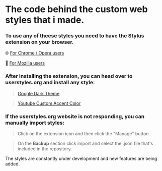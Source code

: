 # The code behind the custom web styles that i made.

### To use any of theese styles you need to have the Stylus extension on your browser.

:globe_with_meridians: [For Chrome / Opera users](https://chrome.google.com/webstore/detail/stylus/clngdbkpkpeebahjckkjfobafhncgmne?hl=en)

:fox_face: [For Mozilla users](https://addons.mozilla.org/en-US/firefox/addon/styl-us/)

### After installing the extension, you can head over to userstyles.org and install any style:

> [Google Dark Theme]()

> [Youtube Custom Accent Color](https://userstyles.org/styles/187051/youtube-custom-accent-color)

### If the userstyles.org website is not responding, you can manually import styles:

> Click on the extension icon and then click the "Manage" button.

> On the **Backup** section click import and select the .json file that's included in the repository.

The styles are constantly under development and new features are being added.
